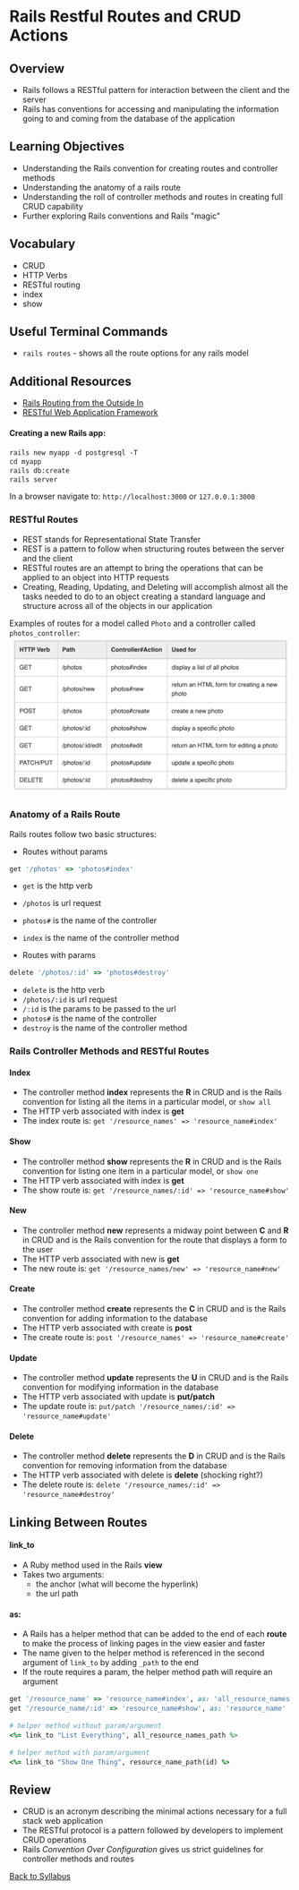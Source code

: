 # Rails Restful Routes and CRUD Actions

## Overview
- Rails follows a RESTful pattern for interaction between the client and the server
- Rails has conventions for accessing and manipulating the information going to and coming from the database of the application

## Learning Objectives
- Understanding the Rails convention for creating routes and controller methods
- Understanding the anatomy of a rails route
- Understanding the roll of controller methods and routes in creating full CRUD capability
- Further exploring Rails conventions and Rails "magic"

## Vocabulary
- CRUD
- HTTP Verbs
- RESTful routing
- index
- show

## Useful Terminal Commands
- `rails routes` - shows all the route options for any rails model

## Additional Resources
- <a href="https://guides.rubyonrails.org/routing.html" target="blank">Rails Routing from the Outside In</a>
- <a href="./Rails-C&V/00rails_http_intro.md" target="blank">RESTful Web Application Framework</a>

#### Creating a new Rails app:
```
rails new myapp -d postgresql -T
cd myapp
rails db:create
rails server
```
In a browser navigate to:
`http://localhost:3000`
or
`127.0.0.1:3000`

### RESTful Routes
- REST stands for Representational State Transfer
- REST is a pattern to follow when structuring routes between the server and the client
- RESTful routes are an attempt to bring the operations that can be applied to an object into HTTP requests
- Creating, Reading, Updating, and Deleting will accomplish almost all the tasks needed to do to an object creating a standard language and structure across all of the objects in our application 

Examples of routes for a model called `Photo` and a controller called `photos_controller`:
![rails routes](../assets/rails-routes.png)

### Anatomy of a Rails Route
Rails routes follow two basic structures:
- Routes without params
```ruby
get '/photos' => 'photos#index'
```
  - `get` is the http verb
  - `/photos` is url request
  - `photos#` is the name of the controller
  - `index` is the name of the controller method

- Routes with params
```ruby
delete '/photos/:id' => 'photos#destroy'
```
  - `delete` is the http verb
  - `/photos/:id` is url request
  - `/:id` is the params to be passed to the url
  - `photos#` is the name of the controller
  - `destroy` is the name of the controller method

### Rails Controller Methods and RESTful Routes

#### Index
- The controller method **index** represents the **R** in CRUD and is the Rails convention for listing all the items in a particular model, or `show all`
- The HTTP verb associated with index is **get**
- The index route is: `get '/resource_names' => 'resource_name#index'`

#### Show
- The controller method **show** represents the **R** in CRUD and is the Rails convention for listing one item in a particular model, or `show one`
- The HTTP verb associated with index is **get**
- The show route is: `get '/resource_names/:id' => 'resource_name#show'`

#### New
- The controller method **new** represents a midway point between **C** and **R** in CRUD and is the Rails convention for the route that displays a form to the user
- The HTTP verb associated with new is **get**
- The new route is: `get '/resource_names/new' => 'resource_name#new'`

#### Create
- The controller method **create** represents the **C** in CRUD and is the Rails convention for adding information to the database
- The HTTP verb associated with create is **post**
- The create route is: `post '/resource_names' => 'resource_name#create'`

#### Update
- The controller method **update** represents the **U** in CRUD and is the Rails convention for modifying information in the database
- The HTTP verb associated with update is **put/patch**
- The update route is: `put/patch '/resource_names/:id' => 'resource_name#update'`

#### Delete
- The controller method **delete** represents the **D** in CRUD and is the Rails convention for removing information from the database
- The HTTP verb associated with delete is **delete** (shocking right?)
- The delete route is: `delete '/resource_names/:id' => 'resource_name#destroy'`

## Linking Between Routes

#### link_to
- A Ruby method used in the Rails **view**
- Takes two arguments:
  - the anchor (what will become the hyperlink)
  - the url path

#### as:
- A Rails has a helper method that can be added to the end of each **route** to make the process of linking pages in the view easier and faster
- The name given to the helper method is referenced in the second argument of `link_to` by adding `_path` to the end
- If the route requires a param, the helper method path will require an argument

```ruby
get '/resource_name' => 'resource_name#index', as: 'all_resource_names'
get '/resource_name/:id' => 'resource_name#show', as: 'resource_name'
```
```ruby
# helper method without param/argument
<%= link_to "List Everything", all_resource_names_path %>
```
```ruby
# helper method with param/argument
<%= link_to "Show One Thing", resource_name_path(id) %>
```

## Review
- CRUD is an acronym describing the minimal actions necessary for a full stack web application
- The RESTful protocol is a pattern followed by developers to implement CRUD operations
- Rails *Convention Over Configuration* gives us strict guidelines for controller methods and routes

[Back to Syllabus](../README.md)

